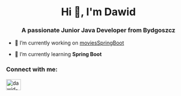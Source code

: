 <h1 align="center">Hi 👋, I'm Dawid</h1>
<h3 align="center">A passionate Junior Java Developer from Bydgoszcz</h3>

- 🔭 I’m currently working on [moviesSpringBoot](https://github.com/DawidWilkowski/moviesSpringBoot)

- 🌱 I’m currently learning **Spring Boot**

<h3 align="left">Connect with me:</h3>
<p align="left">
<a href="https://linkedin.com/in/dawid-wilkowski-337ab8210/" target="blank"><img align="center" src="https://raw.githubusercontent.com/rahuldkjain/github-profile-readme-generator/master/src/images/icons/Social/linked-in-alt.svg" alt="dawid-wilkowski-337ab8210/" height="30" width="40" /></a>
</p>
